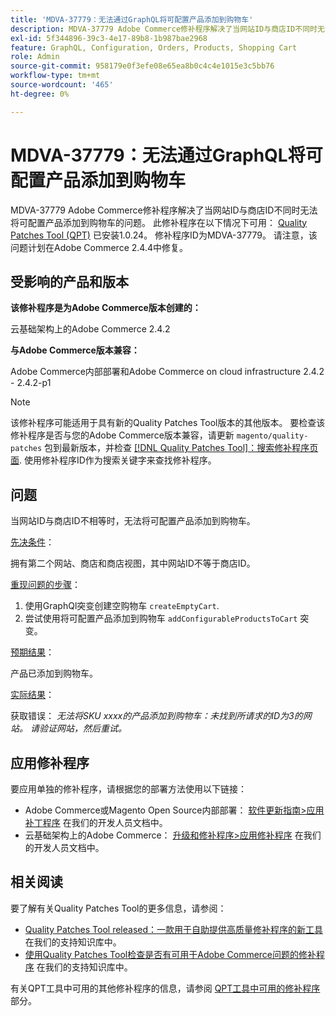 ```yaml
---
title: 'MDVA-37779：无法通过GraphQL将可配置产品添加到购物车'
description: MDVA-37779 Adobe Commerce修补程序解决了当网站ID与商店ID不同时无法将可配置产品添加到购物车的问题。 安装[Quality Patches Tool (QPT)](/help/announcements/adobe-commerce-announcements/magento-quality-patches-released-new-tool-to-self-serve-quality-patches.md) 1.0.24后，即可使用此修补程序。 修补程序ID为MDVA-37779。 请注意，该问题计划在Adobe Commerce 2.4.4中修复。 
exl-id: 5f344896-39c3-4e17-89b8-1b987bae2968
feature: GraphQL, Configuration, Orders, Products, Shopping Cart
role: Admin
source-git-commit: 958179e0f3efe08e65ea8b0c4c4e1015e3c5bb76
workflow-type: tm+mt
source-wordcount: '465'
ht-degree: 0%

---
```


# MDVA-37779：无法通过GraphQL将可配置产品添加到购物车

MDVA-37779 Adobe Commerce修补程序解决了当网站ID与商店ID不同时无法将可配置产品添加到购物车的问题。 此修补程序在以下情况下可用： [Quality Patches Tool (QPT)](/help/announcements/adobe-commerce-announcements/magento-quality-patches-released-new-tool-to-self-serve-quality-patches.md) 已安装1.0.24。 修补程序ID为MDVA-37779。 请注意，该问题计划在Adobe Commerce 2.4.4中修复。

## 受影响的产品和版本

**该修补程序是为Adobe Commerce版本创建的：**

云基础架构上的Adobe Commerce 2.4.2

**与Adobe Commerce版本兼容：**

Adobe Commerce内部部署和Adobe Commerce on cloud infrastructure 2.4.2 - 2.4.2-p1

>[!NOTE]
>
>该修补程序可能适用于具有新的Quality Patches Tool版本的其他版本。 要检查该修补程序是否与您的Adobe Commerce版本兼容，请更新 `magento/quality-patches` 包到最新版本，并检查 [[!DNL Quality Patches Tool]：搜索修补程序页面](https://devdocs.magento.com/quality-patches/tool.html#patch-grid). 使用修补程序ID作为搜索关键字来查找修补程序。

## 问题

当网站ID与商店ID不相等时，无法将可配置产品添加到购物车。

<u>先决条件</u>：

拥有第二个网站、商店和商店视图，其中网站ID不等于商店ID。

<u>重现问题的步骤</u>：

1. 使用GraphQl突变创建空购物车 `createEmptyCart`.
1. 尝试使用将可配置产品添加到购物车 `addConfigurableProductsToCart` 突变。

<u>预期结果</u>：

产品已添加到购物车。

<u>实际结果</u>：

获取错误： *无法将SKU xxxx的产品添加到购物车：未找到所请求的ID为3的网站。 请验证网站，然后重试。*

## 应用修补程序

要应用单独的修补程序，请根据您的部署方法使用以下链接：

* Adobe Commerce或Magento Open Source内部部署： [软件更新指南>应用补丁程序](https://devdocs.magento.com/guides/v2.4/comp-mgr/patching/mqp.html) 在我们的开发人员文档中。
* 云基础架构上的Adobe Commerce： [升级和修补程序>应用修补程序](https://devdocs.magento.com/cloud/project/project-patch.html) 在我们的开发人员文档中。


## 相关阅读

要了解有关Quality Patches Tool的更多信息，请参阅：

* [Quality Patches Tool released：一款用于自助提供高质量修补程序的新工具](/help/announcements/adobe-commerce-announcements/magento-quality-patches-released-new-tool-to-self-serve-quality-patches.md) 在我们的支持知识库中。
* [使用Quality Patches Tool检查是否有可用于Adobe Commerce问题的修补程序](/help/support-tools/patches-available-in-qpt-tool/check-patch-for-magento-issue-with-magento-quality-patches.md) 在我们的支持知识库中。

有关QPT工具中可用的其他修补程序的信息，请参阅 [QPT工具中可用的修补程序](https://support.magento.com/hc/en-us/sections/360010506631-Patches-available-in-QPT-tool-) 部分。
